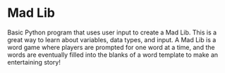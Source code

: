 # Mad Lib

Basic Python program that uses user input to create a Mad Lib. This is a great way to learn about variables, data types, and input. A Mad Lib is a word game where players are prompted for one word at a time, and the words are eventually filled into the blanks of a word template to make an entertaining story!
